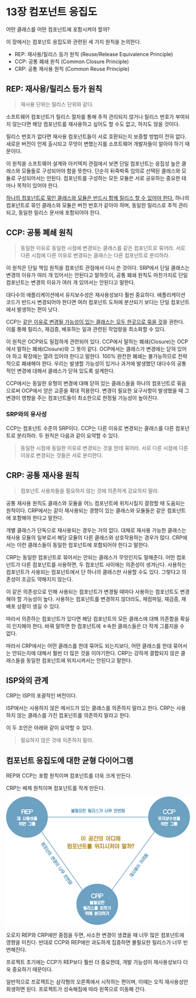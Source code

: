 # 13장 컴포넌트 응집도

어떤 클래스를 어떤 컴포넌트에 포함시켜야 할까?

이 장에서는 컴포넌트 응집도와 관련된 세 가지 원칙을 논의한다.

* REP: 재사용/릴리스 등가 원칙 (Reuse/Release Equivalence Principle)
* CCP: 공통 폐쇄 원칙 (Common Closure Principle)
* CRP: 공통 재사용 원칙 (Common Reuse Principle)



## REP: 재사용/릴리스 등가 원칙

> 재사용 단위는 릴리스 단위와 같다.

소프트웨어 컴포넌트가 릴리스 절차를 통해 추적 관리되지 않거나 릴리스 번호가 부여되지 않는다면 해당 컴포넌트를 재사용하고 싶어도 할 수도 없고, 하지도 않을 것이다.

릴리스 번호가 없다면 재사용 컴포넌트들이 서로 호환되는지 보증할 방법이 전혀 없다. 새로운 버전이 언제 출시되고 무엇이 변했는지를 소프트웨어 개발자들이 알아야 하기 때문이다.

이 원칙을 소프트웨어 설계와 아키텍처 관점에서 보면 단일 컴포넌트는 응집성 높은 클래스와 모듈들로 구성되어야 함을 뜻한다. 단순히 뒤죽박죽 임의로 선택된 클래스와 모듈로 구성되어서는 안된다. 컴포넌트를 구성하는 모든 모듈은 서로 공유하는 중요한 테마나 목적이 있어야 한다.

<u>하나의 컴포넌트로 묶인 클래스와 모듈은 반드시 함께 릴리스 할 수 있어야 한다.</u> 하나의 컴포넌트로 묶인 클래스와 모듈은 버전 번호가 같아야 하며, 동일한 릴리스로 추적 관리되고, 동일한 릴리스 문서에 포함되어야 한다.



## CCP: 공통 폐쇄 원칙

> 동일한 이유로 동일한 시점에 변경되는 클래스를 같은 컴포넌트로 묶어라. 서로 다른 시점에 다른 이유로 변경되는 클래스는 다른 컴포넌트로 분리하라.

이 원칙은 단일 책임 원칙을 컴포넌트 관점에서 다시 쓴 것이다. SRP에서 단일 클래스는 변경의 이유가 여러 개 있어서는 안된다고 말하듯이, 공통 폐쇄 원칙도 마찬가지로 단일 컴포넌트는 변경의 이유가 여러 개 있어서는 안된다고 말한다.

대다수의 애플리케이션에서 유지보수성은 재사용성보다 훨씬 중요하다. 애플리케이션 코드가 반드시 변경되어야 한다면 여러 컴포넌트 도처에 분산되기 보다는 단일 컴포넌트에서  발생하는 편이 낫다.

CCP는 <u>같은 이유로 변경될 가능성이 있는 클래스는 모두 한곳으로 묶을 것</u>을 권한다. 이를 통해 릴리스, 재검증, 배포하는 일과 관련된 작업량을 최소화할 수 있다.

이 원칙은 OCP와도 밀접하게 관련되어 있다. CCP에서 말하는 폐쇄(Closure)는 OCP에서 말하는 폐쇄(Closure)와 그 뜻이 같다. OCP에서는 클래스가 변경에는 닫혀 있어야 하고 확장에는 열려 있어야 한다고 말한다. 100% 완전한 폐쇄는 불가능하므로 전략적으로 폐쇄해야 한다. 우리는 발생할 가능성이 있거나 과거에 발생했던 대다수의 공통적인 변경에 대해서 클래스가 닫혀 있도록 설계한다.

CCP에서는 동일한 유형의 변경에 대해 닫혀 있는 클래스들을 하나의 컴포넌트로 묶음으로써 OCP에서 얻은 교훈을 확대 적용한다. 변경이 필요한 요구사항이 발생했을 때 그 변경이 영향을 주는 컴포넌트들이 최소한으로 한정될 가능성이 높아진다.



### SRP와의 유사성

CCP는 컴포넌트 수준의 SRP이다. CCP는 다른 이유로 변경되는 클래스를 다른 컴포넌트로 분리하라. 두 원칙은 다음과 같이 요약할 수 있다.

> 동일한 시점에 동일한 이유로 변경되는 것을 한데 묶어라. 서로 다른 시점에 다른 이유로 변경되는 것들은 서로 분리한다.



## CRP: 공통 재사용 원칙

> 컴포넌트 사용자들을 필요하지 않는 것에 의존하게 강요하지 말라.

공통 재사용 원칙도 클래스와 모듈을 어느 컴포넌트에 위치시킬지 결정할 때 도움되는 원칙이다. CRP에서는 같이 재사용되는 경향이 있는 클래스와 모듈들은 같은 컴포넌트에 포함해야 한다고 말한다.

개별 클래스가 단독으로 재사용되는 경우는 거의 없다. 대체로 재사용 가능한 클래스는 재사용 모듈의 일부로서 해당 모듈의 다른 클래스와 상호작용하는 경우가 많다. CRP에서는 이런 클래스들이 동일한 컴포넌트에 포함되어야 한다고 말한다. 

CRP는 동일한 컴포넌트로 묶어서는 안되는 클래스가 무엇인지도 말해준다. 어떤 컴포넌트가 다른 컴포넌트를 사용하면, 두 컴포넌트 사이에는 의존성이 생겨난다. 사용하는 컴포넌트가 사용되는 컴포넌트에서 단 하나의 클래스만 사용할 수도 있다. 그렇다고 의존성이 조금도 약해지지 않는다.

이 같은 의존성으로 인해 사용되는 컴포넌트가 변경될 때마다 사용하는 컴포넌트도 변경해야 할 가능성이 높다. 사용하는 컴포넌트를 변경하지 않더라도, 재컴파일, 재검증, 재배포 상황이 생길 수 있다.

따라서 의존하는 컴포넌트가 있다면 해당 컴포넌트의 모든 클래스에 대해 의존함을 확실히 인지해야 한다. 바꿔 말하면 한 컴포넌트에 ㅎ속한 클래스들은 더 작게 그룹지을 수 없다.

따라서 CRP에서는 어떤 클래스를 한데 묶어도 되는지보다, 어떤 클래스를 한데 묶어서는 안되는지에 대해서 훨씬 더 많은 것을 이야기한다. CRP는 강하게 결합되지 않은 클래스들을 동일한 컴포넌트에 위치시켜서는 안된다고 말한다.



## ISP와의 관계

CRP는 ISP의 포괄적인 버전이다.

ISP에서는 사용하지 않은 메서드가 있는 클래스를 의존하지 말라고 한다. CRP는 사용하지 않는 클래스를 가진 컴포넌트를 의존하지 말라고 한다.

이 두 조언은 아래와 같이 요약할 수 있다.

> 필요하지 않은 것에 의존하지 말라.



## 컴포넌트 응집도에 대한 균형 다이어그램

REP와 CCP는 포함 원칙이며 컴포넌트를 더욱 크게 만든다.

CRP는 배제 원칙이며 컴포넌트를 작게 만든다.



<img src="chapter-13.assets/image-20201218072418788.png" alt="image-20201218072418788" style="zoom:67%;" />



오로지 REP와 CRP에만 중점을 두면, 사소한 변경이 생겼을 때 너무 많은 컴포넌트에 영향을 미친다. 반대로 CCP와 REP에만 과도하게 집중하면 불필요한 릴리스가 너무 빈번해진다.

프로젝트 초기에는 CCP가 REP보다 훨씬 더 중요한데, 개발 가능성이 재사용성보다 더욱 중요하기 때문이다.

일반적으로 프로젝트는 삼각형의 오른쪽에서 시작하는 편이며, 이때는 오직 재사용성만 희생하면 된다. 프로젝트가 성숙해짐에 따라 왼쪽으로 이동해 간다.



